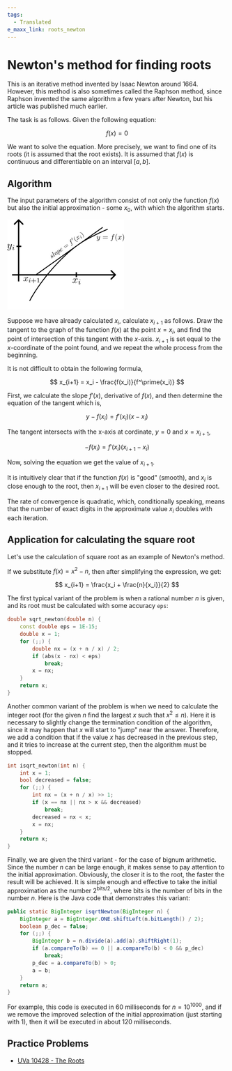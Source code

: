 ```yaml
---
tags:
  - Translated
e_maxx_link: roots_newton
---
```


# Newton's method for finding roots 

This is an iterative method invented by Isaac Newton around 1664. However, this method is also sometimes called the Raphson method, since Raphson invented the same algorithm a few years after Newton, but his article was published much earlier.

The task is as follows. Given the following equation:

$$f(x) = 0$$

We want to solve the equation. More precisely, we want to find one of its roots (it is assumed that the root exists). It is assumed that $f(x)$ is continuous and differentiable on an interval $[a, b]$.

## Algorithm

The input parameters of the algorithm consist of not only the function $f(x)$ but also the initial approximation - some $x_0$, with which the algorithm starts.

![](roots_newton.png)

Suppose we have already calculated $x_i$, calculate $x_{i+1}$ as follows. Draw the tangent to the graph of the function $f(x)$ at the point $x = x_i$, and find the point of intersection of this tangent with the $x$-axis. $x_{i+1}$ is set equal to the $x$-coordinate of the point found, and we repeat the whole process from the beginning.

It is not difficult to obtain the following formula,

$$ x_{i+1} = x_i - \frac{f(x_i)}{f^\prime(x_i)} $$

First, we calculate the slope $f'(x)$, derivative of $f(x)$, and then determine the equation of the tangent which is,

$$ y - f(x_i) = f'(x_i)(x - x_i) $$ 

The tangent intersects with the x-axis at cordinate, $y = 0$ and $x = x_{i+1}$,

$$ - f(x_i) = f'(x_i)(x_{i+1} - x_i) $$ 

Now, solving the equation we get the value of $x_{i+1}$.

It is intuitively clear that if the function $f(x)$ is "good" (smooth), and $x_i$ is close enough to the root, then $x_{i+1}$ will be even closer to the desired root.

The rate of convergence is quadratic, which, conditionally speaking, means that the number of exact digits in the approximate value $x_i$ doubles with each iteration.

## Application for calculating the square root

Let's use the calculation of square root as an example of Newton's method.

If we substitute $f(x) = x^2 - n$, then after simplifying the expression, we get:

$$ x_{i+1} = \frac{x_i + \frac{n}{x_i}}{2} $$

The first typical variant of the problem is when a rational number $n$ is given, and its root must be calculated with some accuracy `eps`:

```cpp
double sqrt_newton(double n) {
	const double eps = 1E-15;
	double x = 1;
	for (;;) {
		double nx = (x + n / x) / 2;
		if (abs(x - nx) < eps)
			break;
		x = nx;
	}
	return x;
}
```

Another common variant of the problem is when we need to calculate the integer root (for the given $n$ find the largest $x$ such that $x^2 \le n$). Here it is necessary to slightly change the termination condition of the algorithm, since it may happen that $x$ will start to "jump" near the answer. Therefore, we add a condition that if the value $x$ has decreased in the previous step, and it tries to increase at the current step, then the algorithm must be stopped.

```cpp
int isqrt_newton(int n) {
	int x = 1;
	bool decreased = false;
	for (;;) {
		int nx = (x + n / x) >> 1;
		if (x == nx || nx > x && decreased)
			break;
		decreased = nx < x;
		x = nx;
	}
	return x;
}
```

Finally, we are given the third variant - for the case of bignum arithmetic. Since the number $n$ can be large enough, it makes sense to pay attention to the initial approximation. Obviously, the closer it is to the root, the faster the result will be achieved. It is simple enough and effective to take the initial approximation as the number $2^{\textrm{bits}/2}$, where $\textrm{bits}$ is the number of bits in the number $n$. Here is the Java code that demonstrates this variant:

```java
public static BigInteger isqrtNewton(BigInteger n) {
	BigInteger a = BigInteger.ONE.shiftLeft(n.bitLength() / 2);
	boolean p_dec = false;
	for (;;) {
		BigInteger b = n.divide(a).add(a).shiftRight(1);
		if (a.compareTo(b) == 0 || a.compareTo(b) < 0 && p_dec)
			break;
		p_dec = a.compareTo(b) > 0;
		a = b;
	}
	return a;
}
```

For example, this code is executed in $60$ milliseconds for $n = 10^{1000}$, and if we remove the improved selection of the initial approximation (just starting with $1$), then it will be executed in about $120$ milliseconds.

## Practice Problems
- [UVa 10428 - The Roots](https://uva.onlinejudge.org/index.php?option=com_onlinejudge&Itemid=8&category=16&page=show_problem&problem=1369)
